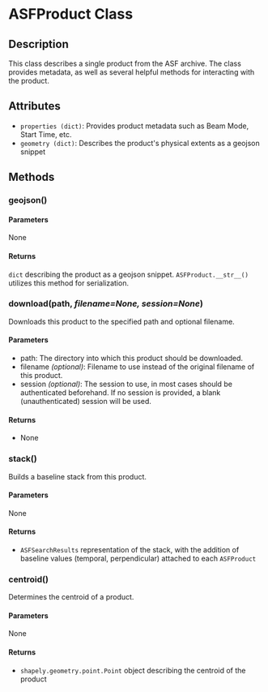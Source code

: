 # ASFProduct Class

## Description

This class describes a single product from the ASF archive. The class provides metadata, as well as several helpful methods for interacting with the product.

## Attributes
- `properties (dict)`: Provides product metadata such as Beam Mode, Start Time, etc.
- `geometry (dict)`: Describes the product's physical extents as a geojson snippet

<!-- netrc
how to build netrc file, link
OR auth with these options instead -->

## Methods

### geojson()

#### Parameters
None

#### Returns
`dict` describing the product as a geojson snippet. `ASFProduct.__str__()` utilizes this method for serialization.

### download(path, _filename=None, session=None_)

Downloads this product to the specified path and optional filename.

#### Parameters
- path: The directory into which this product should be downloaded.
- filename _(optional)_: Filename to use instead of the original filename of this product.
- session _(optional)_: The session to use, in most cases should be authenticated beforehand. If no session is provided, a blank (unauthenticated) session will be used.

#### Returns
- None

### stack()

Builds a baseline stack from this product.

#### Parameters
None

#### Returns
- `ASFSearchResults` representation of the stack, with the addition of baseline values (temporal, perpendicular) attached to each `ASFProduct`

### centroid()

Determines the centroid of a product.

#### Parameters
None

#### Returns
- `shapely.geometry.point.Point` object describing the centroid of the product

<!-- Will have more than geojson export; add this when other output options available -->